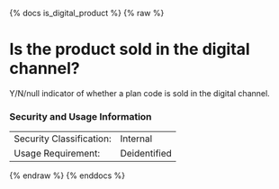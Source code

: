 {% docs is_digital_product %}
{% raw %}

<a name="is_digital_product"></a>
# Is the product sold in the digital channel?

Y/N/null indicator of whether a plan code is sold in the digital channel.

### Security and Usage Information
|     |     |
| --- | --- |
| Security Classification: | Internal |
| Usage Requirement:       | Deidentified |

{% endraw %}
{% enddocs %}